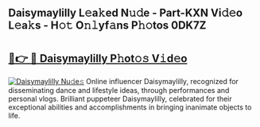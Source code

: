 ## Daisymaylilly L𝚎a𝚔ed N𝚞𝚍e - Part-KXN Vi𝚍𝚎o L𝚎a𝚔s - H𝚘𝚝 O𝚗𝚕yf𝚊ns P𝚑𝚘tos 0DK7Z

# <h2><a href="http://kf1qkf.oniu.top/?m=Daisymaylilly">🔗👉 🔴 Daisymaylilly P𝚑ot𝚘𝚜 V𝚒d𝚎o</a></h2>

[![Daisymaylilly Nu𝚍e𝚜](https://i.imgur.com/0qMVB7G.gif)](http://kf1qkf.oniu.top/?m=Daisymaylilly)
Online influencer Daisymaylilly, recognized for disseminating dance and lifestyle ideas, through performances and personal vlogs. Brilliant puppeteer Daisymaylilly, celebrated for their exceptional abilities and accomplishments in bringing inanimate objects to life.  
